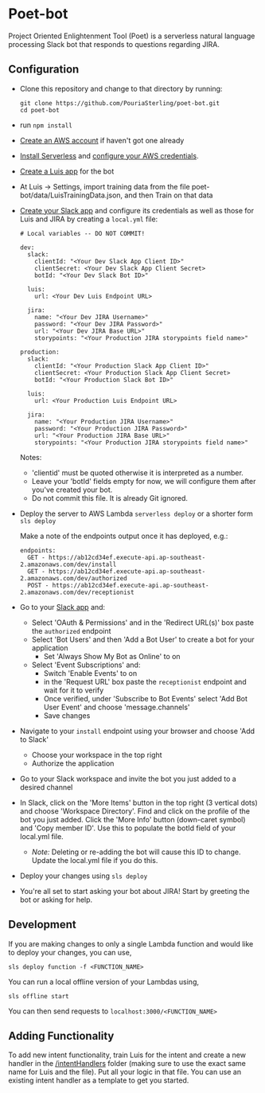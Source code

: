 # Poet-bot


Project Oriented Enlightenment Tool (Poet) is a serverless natural language processing Slack bot that responds to questions regarding JIRA.

## Configuration

* Clone this repository and change to that directory by running:

    ```
    git clone https://github.com/PouriaSterling/poet-bot.git
    cd poet-bot
    ```

* run `npm install`
* [Create an AWS account](https://aws.amazon.com/free/) if haven't got one already
* [Install Serverless](https://serverless.com/framework/docs/providers/aws/guide/installation/) and [configure your AWS credentials](https://www.youtube.com/watch?v=mRkUnA3mEt4).
* [Create a Luis app](https://www.luis.ai/home) for the bot
* At Luis -> Settings, import training data from the file poet-bot/data/LuisTrainingData.json, and then Train on that data
* [Create your Slack app](https://api.slack.com/slack-apps#create-app) and configure its credentials as well as those for Luis and JIRA by creating a `local.yml` file:

	```
	# Local variables -- DO NOT COMMIT!

	dev:
	  slack:
	    clientId: "<Your Dev Slack App Client ID>"
	    clientSecret: <Your Dev Slack App Client Secret>
	    botId: "<Your Dev Slack Bot ID>"

      luis:
        url: <Your Dev Luis Endpoint URL>

      jira:
        name: "<Your Dev JIRA Username>"
        password: "<Your Dev JIRA Password>"
        url: "<Your Dev JIRA Base URL>"
        storypoints: "<Your Production JIRA storypoints field name>"

	production:
	  slack:
	    clientId: "<Your Production Slack App Client ID>"
	    clientSecret: <Your Production Slack App Client Secret>
	    botId: "<Your Production Slack Bot ID>"

	  luis:
        url: <Your Production Luis Endpoint URL>

      jira:
        name: "<Your Production JIRA Username>"
        password: "<Your Production JIRA Password>"
        url: "<Your Production JIRA Base URL>"
        storypoints: "<Your Production JIRA storypoints field name>"
	```

  Notes:
  * 'clientid' must be quoted otherwise it is interpreted as a number.
  * Leave your 'botId' fields empty for now, we will configure them after you've created your bot.
  * Do not commit this file. It is already Git ignored.

* Deploy the server to AWS Lambda `serverless deploy` or a shorter form `sls deploy`

  Make a note of the endpoints output once it has deployed, e.g.:

	```
	endpoints:
	  GET - https://ab12cd34ef.execute-api.ap-southeast-2.amazonaws.com/dev/install
	  GET - https://ab12cd34ef.execute-api.ap-southeast-2.amazonaws.com/dev/authorized
	  POST - https://ab12cd34ef.execute-api.ap-southeast-2.amazonaws.com/dev/receptionist
	```

* Go to your [Slack app](https://api.slack.com/apps) and:
  * Select 'OAuth & Permissions' and in the 'Redirect URL(s)' box paste the `authorized` endpoint
  * Select 'Bot Users' and then 'Add a Bot User' to create a bot for your application
    * Set 'Always Show My Bot as Online' to on
  * Select 'Event Subscriptions' and:
    * Switch 'Enable Events' to on
    * in the 'Request URL' box paste the `receptionist` endpoint and wait for it to verify
    * Once verified, under 'Subscribe to Bot Events' select 'Add Bot User Event' and choose 'message.channels'
    * Save changes

* Navigate to your `install` endpoint using your browser and choose 'Add to Slack'
  * Choose your workspace in the top right
  * Authorize the application

* Go to your Slack workspace and invite the bot you just added to a desired channel

* In Slack, click on the 'More Items' button in the top right (3 vertical dots) and choose 'Workspace Directory'. Find and click on the profile of the bot you just added. Click the 'More Info' button (down-caret symbol) and 'Copy member ID'. Use this to populate the botId field of your local.yml file.
  * *Note:* Deleting or re-adding the bot will cause this ID to change. Update the local.yml file if you do this.

* Deploy your changes using `sls deploy`

* You're all set to start asking your bot about JIRA! Start by greeting the bot or asking for help.


## Development

If you are making changes to only a single Lambda function and would like to deploy your changes, you can use,

```
sls deploy function -f <FUNCTION_NAME>
```

You can run a local offline version of your Lambdas using,

```
sls offline start
```

You can then send requests to `localhost:3000/<FUNCTION_NAME>`

## Adding Functionality

To add new intent functionality, train Luis for the intent and create a new handler in the [/intentHandlers](https://github.com/PouriaSterling/poet-bot/tree/master/src/intentHandlers) folder (making sure to use the exact same name for Luis and the file). Put all your logic in that file. You can use an existing intent handler as a template to get you started.